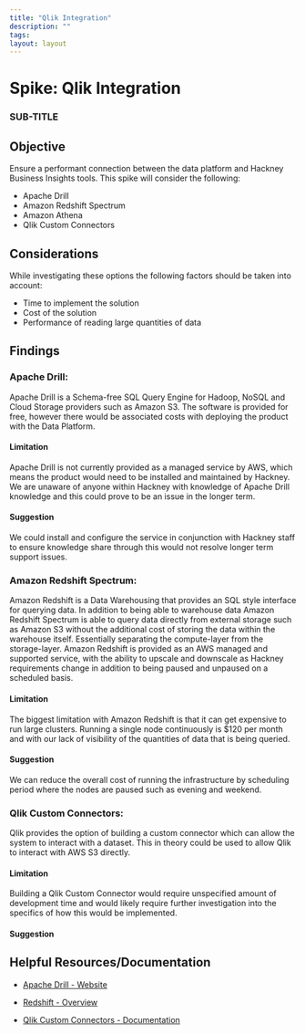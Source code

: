 ```yaml
---
title: "Qlik Integration"
description: ""
tags:
layout: layout
---
```

# Spike: Qlik Integration
### SUB-TITLE

## Objective
Ensure a performant connection between the data platform and Hackney Business Insights tools. This spike will consider the
following:
- Apache Drill
- Amazon Redshift Spectrum
- Amazon Athena
- Qlik Custom Connectors

## Considerations
While investigating these options the following factors should be taken into account:
- Time to implement the solution
- Cost of the solution
- Performance of reading large quantities of data

## Findings
### Apache Drill:
Apache Drill is a Schema-free SQL Query Engine for Hadoop, NoSQL and Cloud Storage providers such as Amazon S3. The
software is provided for free, however there would be associated costs with deploying the product with the Data Platform.

#### Limitation
Apache Drill is not currently provided as a managed service by AWS, which means the product would need to be installed
and maintained by Hackney. We are unaware of anyone within Hackney with knowledge of Apache Drill knowledge and this
could prove to be an issue in the longer term.

#### Suggestion
We could install and configure the service in conjunction with Hackney staff to ensure knowledge share through this
would not resolve longer term support issues.

### Amazon Redshift Spectrum:
Amazon Redshift is a Data Warehousing that provides an SQL style interface for querying data.
In addition to being able to warehouse data Amazon Redshift Spectrum is able to query data directly from external
storage such as Amazon S3 without the additional cost of storing the data within the warehouse itself. Essentially
separating the compute-layer from the storage-layer.
Amazon Redshift is provided as an AWS managed and supported service, with the ability to upscale and downscale as
Hackney requirements change in addition to being paused and unpaused on a scheduled basis.

#### Limitation
The biggest limitation with Amazon Redshift is that it can get expensive to run large clusters. Running a single node
continuously is $120 per month and with our lack of visibility of the quantities of data that is being queried.

#### Suggestion
We can reduce the overall cost of running the infrastructure by scheduling period where the nodes are paused such as
evening and weekend.

### Qlik Custom Connectors:
Qlik provides the option of building a custom connector which can allow the system to interact with a dataset. This in
theory could be used to allow Qlik to interact with AWS S3 directly.

#### Limitation
Building a Qlik Custom Connector would require unspecified amount of development time and would likely require further investigation
into the specifics of how this would be implemented.

#### Suggestion

## Helpful Resources/Documentation
- [Apache Drill - Website](https://drill.apache.org/)
- [Redshift - Overview](https://aws.amazon.com/redshift/)

- [Qlik Custom Connectors - Documentation](https://help.qlik.com/en-US/sense-developer/February2021/Subsystems/QVXSDKAPI/Content/Sense_QVXSDKAPI/Introducing-QVX.htm)